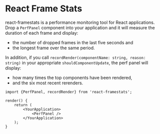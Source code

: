 # React Frame Stats

react-framestats is a performance monitoring tool for React applications.
Drop a `PerfPanel` component into your application and it will measure
the duration of each frame and display:

- the number of dropped frames in the last five seconds and
- the longest frame over the same period.

In addition, if you call `recordRender(componentName: string, reason: string)`
in your appropriate `shouldComponentUpdate`, the perf panel will display:

- how many times the top components have been rendered,
- and the six most recent rerenders.

```
import {PerfPanel, recordRender} from 'react-framestats';

render() {
    return (
        <YourApplication>
            <PerfPanel />
        </YourApplication>
    );
}
```
